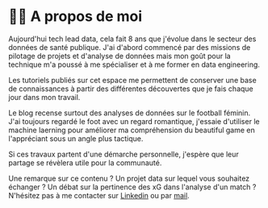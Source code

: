# :woman_technologist: A propos de moi

Aujourd'hui tech lead data, cela fait 8 ans que j'évolue dans le secteur des données de santé publique. J'ai d'abord commencé par des missions de pilotage de projets et d'analyse de données mais mon goût pour la technique m'a poussé à me spécialiser et à me former en data engineering. 

Les tutoriels publiés sur cet espace me permettent de conserver une base de connaissances à partir des différentes découvertes que je fais chaque jour dans mon travail. 

Le blog recense surtout des analyses de données sur le football féminin. J'ai toujours regardé le foot avec un regard romantique, j'essaie d'utiliser le machine laerning pour améliorer ma compréhension du beautiful game en l'appréciant sous un angle plus tactique. 

Si ces travaux partent d'une démarche personnelle, j'espère que leur partage se révèlera utile pour la communauté. 

Une remarque sur ce contenu ? Un projet data sur lequel vous souhaitez échanger ? Un débat sur la pertinence des xG dans l'analyse d'un match ? N'hésitez pas à me contacter sur [Linkedin](https://fr.linkedin.com/in/beatrice-daniel-6a053039) ou par [mail](mailto:beatrice.yk.daniel@gmail.com).